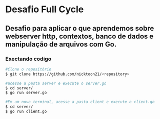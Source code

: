 # Desafio Full Cycle

## Desafio para aplicar o que aprendemos sobre webserver http, contextos, banco de dados e manipulação de arquivos com Go.

### Exectando codigo

```bash
#Clone o repositório
$ git clone https://github.com/nicktoon21/<repository>

#acesse a pasta server e execute o server.go
$ cd server/
$ go run server.go

#Em um novo terminal, acesse a pasta client e execute o client.go
$ cd server/
$ go run client.go
```
